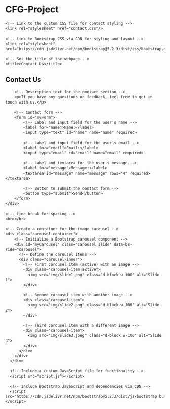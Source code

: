 # CFG-Project
<!DOCTYPE html>
<html lang="en">
<head>
    <!-- Define the character set and specify responsive viewport -->
    <meta charset="UTF-8">
    <meta name="viewport" content="width=device-width, initial-scale=1.0">
    
    <!-- Link to the custom CSS file for contact styling -->
    <link rel="stylesheet" href="contact.css"/>
    
    <!-- Link to Bootstrap CSS via CDN for styling and layout -->
    <link rel="stylesheet" href="https://cdn.jsdelivr.net/npm/bootstrap@5.2.3/dist/css/bootstrap.min.css">
    
    <!-- Set the title of the webpage -->
    <title>Contact Us</title>
</head>
<body>
    <!-- Create a section for the contact form -->
    <div class="contact-section">
        <!-- Title for the contact section -->
        <h2>Contact Us</h2>
        
        <!-- Description text for the contact section -->
        <p>If you have any questions or feedback, feel free to get in touch with us.</p>
        
        <!-- Contact form -->
        <form id="myForm">
            <!-- Label and input field for the user's name -->
            <label for="name">Name:</label>
            <input type="text" id="name" name="name" required>
    
            <!-- Label and input field for the user's email -->
            <label for="email">Email:</label>
            <input type="email" id="email" name="email" required>
    
            <!-- Label and textarea for the user's message -->
            <label for="message">Message:</label>
            <textarea id="message" name="message" rows="4" required></textarea>
    
            <!-- Button to submit the contact form -->
            <button type="submit">Send</button>
        </form>
    </div>
    
    <!-- Line break for spacing -->
    <br></br>
    
    <!-- Create a container for the image carousel -->
    <div class="carousel-container">
        <!-- Initialize a Bootstrap carousel component -->
        <div id="myCarousel" class="carousel slide" data-bs-ride="carousel">
          <!-- Define the carousel items -->
          <div class="carousel-inner">
            <!-- First carousel item (active) with an image -->
            <div class="carousel-item active">
              <img src="img/slide1.png" class="d-block w-100" alt="Slide 1">
            </div>
            
            <!-- Second carousel item with another image -->
            <div class="carousel-item">
              <img src="img/slide2.png" class="d-block w-100" alt="Slide 2">
            </div>
            
            <!-- Third carousel item with a different image -->
            <div class="carousel-item">
              <img src="img/slide3.jpeg" class="d-block w-100" alt="Slide 3">
            </div>
          </div>
        </div>
      </div>
      
      <!-- Include a custom JavaScript file for functionality -->
      <script src="script.js"></script>
      
      <!-- Include Bootstrap JavaScript and dependencies via CDN -->
      <script src="https://cdn.jsdelivr.net/npm/bootstrap@5.2.3/dist/js/bootstrap.bundle.min.js"></script>
</body>
</html>

